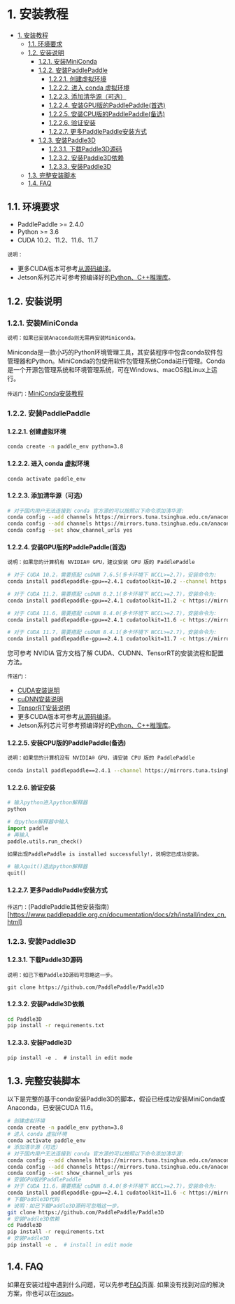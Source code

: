 # 1. 安装教程

- [1. 安装教程](#1-安装教程)
  - [1.1. 环境要求](#11-环境要求)
  - [1.2. 安装说明](#12-安装说明)
    - [1.2.1. 安装MiniConda](#121-安装miniconda)
    - [1.2.2. 安装PaddlePaddle](#122-安装paddlepaddle)
      - [1.2.2.1. 创建虚拟环境](#1221-创建虚拟环境)
      - [1.2.2.2. 进入 conda 虚拟环境](#1222-进入-conda-虚拟环境)
      - [1.2.2.3. 添加清华源（可选）](#1223-添加清华源可选)
      - [1.2.2.4. 安装GPU版的PaddlePaddle(首选)](#1224-安装gpu版的paddlepaddle首选)
      - [1.2.2.5. 安装CPU版的PaddlePaddle(备选)](#1225-安装cpu版的paddlepaddle备选)
      - [1.2.2.6. 验证安装](#1226-验证安装)
      - [1.2.2.7. 更多PaddlePaddle安装方式](#1227-更多paddlepaddle安装方式)
    - [1.2.3. 安装Paddle3D](#123-安装paddle3d)
      - [1.2.3.1. 下载Paddle3D源码](#1231-下载paddle3d源码)
      - [1.2.3.2. 安装Paddle3D依赖](#1232-安装paddle3d依赖)
      - [1.2.3.3. 安装Paddle3D](#1233-安装paddle3d)
  - [1.3. 完整安装脚本](#13-完整安装脚本)
  - [1.4. FAQ](#14-faq)

## 1.1. 环境要求

- PaddlePaddle >= 2.4.0
- Python >= 3.6
- CUDA 10.2、11.2、11.6、11.7

`说明：`

- 更多CUDA版本可参考[从源码编译](https://www.paddlepaddle.org.cn/documentation/docs/zh/install/compile/fromsource.html)。
- Jetson系列芯片可参考预编译好的[Python、C++推理库](https://www.paddlepaddle.org.cn/inference/v2.4/guides/install/download_lib.html#:~:text=paddle_inference_c.tgz-,Python%20%E6%8E%A8%E7%90%86%E5%BA%93,-%C2%B6)。


## 1.2. 安装说明

### 1.2.1. 安装MiniConda

```bash
说明：如果已安装Anaconda则无需再安装Miniconda。
```

Miniconda是一款小巧的Python环境管理工具，其安装程序中包含conda软件包管理器和Python。MiniConda的包使用软件包管理系统Conda进行管理。Conda是一个开源包管理系统和环境管理系统，可在Windows、macOS和Linux上运行。

`传送门：`[MiniConda安装教程](https://docs.conda.io/en/latest/miniconda.html#linux-installers)

### 1.2.2. 安装PaddlePaddle

#### 1.2.2.1. 创建虚拟环境

```bash
conda create -n paddle_env python=3.8
```

#### 1.2.2.2. 进入 conda 虚拟环境

```bash
conda activate paddle_env
```

#### 1.2.2.3. 添加清华源（可选）

```bash
# 对于国内用户无法连接到 conda 官方源的可以按照以下命令添加清华源:
conda config --add channels https://mirrors.tuna.tsinghua.edu.cn/anaconda/pkgs/free/
conda config --add channels https://mirrors.tuna.tsinghua.edu.cn/anaconda/pkgs/main/
conda config --set show_channel_urls yes
```

#### 1.2.2.4. 安装GPU版的PaddlePaddle(首选)

```bash
说明：如果您的计算机有 NVIDIA® GPU，建议安装 GPU 版的 PaddlePaddle
```

```bash
# 对于 CUDA 10.2，需要搭配 cuDNN 7.6.5(多卡环境下 NCCL>=2.7)，安装命令为:
conda install paddlepaddle-gpu==2.4.1 cudatoolkit=10.2 --channel https://mirrors.tuna.tsinghua.edu.cn/anaconda/cloud/Paddle/

# 对于 CUDA 11.2，需要搭配 cuDNN 8.2.1(多卡环境下 NCCL>=2.7)，安装命令为:
conda install paddlepaddle-gpu==2.4.1 cudatoolkit=11.2 -c https://mirrors.tuna.tsinghua.edu.cn/anaconda/cloud/Paddle/ -c conda-forge

# 对于 CUDA 11.6，需要搭配 cuDNN 8.4.0(多卡环境下 NCCL>=2.7)，安装命令为:
conda install paddlepaddle-gpu==2.4.1 cudatoolkit=11.6 -c https://mirrors.tuna.tsinghua.edu.cn/anaconda/cloud/Paddle/ -c conda-forge

# 对于 CUDA 11.7，需要搭配 cuDNN 8.4.1(多卡环境下 NCCL>=2.7)，安装命令为:
conda install paddlepaddle-gpu==2.4.1 cudatoolkit=11.7 -c https://mirrors.tuna.tsinghua.edu.cn/anaconda/cloud/Paddle/ -c conda-forge
```

您可参考 NVIDIA 官方文档了解 CUDA、CUDNN、TensorRT的安装流程和配置方法。

`传送门：`

- [CUDA安装说明](https://docs.nvidia.com/cuda/cuda-installation-guide-linux/)
- [cuDNN安装说明](https://docs.nvidia.com/deeplearning/cudnn/install-guide/)
- [TensorRT安装说明](https://docs.nvidia.com/deeplearning/tensorrt/index.html)
- 更多CUDA版本可参考[从源码编译](https://www.paddlepaddle.org.cn/documentation/docs/zh/install/compile/fromsource.html)。
- Jetson系列芯片可参考预编译好的[Python、C++推理库](https://www.paddlepaddle.org.cn/inference/v2.4/guides/install/download_lib.html#:~:text=paddle_inference_c.tgz-,Python%20%E6%8E%A8%E7%90%86%E5%BA%93,-%C2%B6)。

#### 1.2.2.5. 安装CPU版的PaddlePaddle(备选)

```bash
说明：如果您的计算机没有 NVIDIA® GPU，请安装 CPU 版的 PaddlePaddle
```

```bash
conda install paddlepaddle==2.4.1 --channel https://mirrors.tuna.tsinghua.edu.cn/anaconda/cloud/Paddle/
```

#### 1.2.2.6. 验证安装

```bash
# 输入python进入python解释器
python
```

```python
# 在python解释器中输入
import paddle
# 再输入
paddle.utils.run_check()
```

```bash
如果出现PaddlePaddle is installed successfully!，说明您已成功安装。
```

```python
# 输入quit()退出python解释器
quit()
```

#### 1.2.2.7. 更多PaddlePaddle安装方式

`传送门：`(PaddlePaddle其他安装指南)[https://www.paddlepaddle.org.cn/documentation/docs/zh/install/index_cn.html]

### 1.2.3. 安装Paddle3D

#### 1.2.3.1. 下载Paddle3D源码

```bash
说明：如已下载Paddle3D源码可忽略这一步。
```

```shell
git clone https://github.com/PaddlePaddle/Paddle3D
```

#### 1.2.3.2. 安装Paddle3D依赖

```bash
cd Paddle3D
pip install -r requirements.txt
```

#### 1.2.3.3. 安装Paddle3D

```shell
pip install -e .  # install in edit mode
```

## 1.3. 完整安装脚本

以下是完整的基于conda安装Paddle3D的脚本，假设已经成功安装MiniConda或Anaconda，已安装CUDA 11.6。

```bash
# 创建虚拟环境
conda create -n paddle_env python=3.8
# 进入 conda 虚拟环境
conda activate paddle_env
# 添加清华源（可选）
# 对于国内用户无法连接到 conda 官方源的可以按照以下命令添加清华源:
conda config --add channels https://mirrors.tuna.tsinghua.edu.cn/anaconda/pkgs/free/
conda config --add channels https://mirrors.tuna.tsinghua.edu.cn/anaconda/pkgs/main/
conda config --set show_channel_urls yes
# 安装GPU版的PaddlePaddle
# 对于 CUDA 11.6，需要搭配 cuDNN 8.4.0(多卡环境下 NCCL>=2.7)，安装命令为:
conda install paddlepaddle-gpu==2.4.1 cudatoolkit=11.6 -c https://mirrors.tuna.tsinghua.edu.cn/anaconda/cloud/Paddle/ -c conda-forge
# 下载Paddle3D代码
# 说明：如已下载Paddle3D源码可忽略这一步。
git clone https://github.com/PaddlePaddle/Paddle3D
# 安装Paddle3D依赖
cd Paddle3D
pip install -r requirements.txt
# 安装Paddle3D
pip install -e .  # install in edit mode
```

## 1.4. FAQ

如果在安装过程中遇到什么问题，可以先参考[FAQ](docs/faq.md)页面. 如果没有找到对应的解决方案，你也可以在[issue](https://github.com/PaddlePaddle/Paddle3D/issues)。
